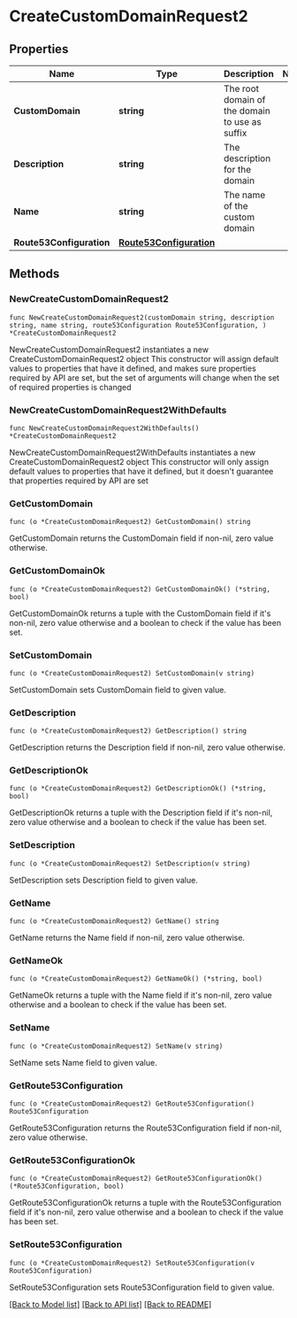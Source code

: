 # CreateCustomDomainRequest2

## Properties

Name | Type | Description | Notes
------------ | ------------- | ------------- | -------------
**CustomDomain** | **string** | The root domain of the domain to use as suffix | 
**Description** | **string** | The description for the domain | 
**Name** | **string** | The name of the custom domain | 
**Route53Configuration** | [**Route53Configuration**](Route53Configuration.md) |  | 

## Methods

### NewCreateCustomDomainRequest2

`func NewCreateCustomDomainRequest2(customDomain string, description string, name string, route53Configuration Route53Configuration, ) *CreateCustomDomainRequest2`

NewCreateCustomDomainRequest2 instantiates a new CreateCustomDomainRequest2 object
This constructor will assign default values to properties that have it defined,
and makes sure properties required by API are set, but the set of arguments
will change when the set of required properties is changed

### NewCreateCustomDomainRequest2WithDefaults

`func NewCreateCustomDomainRequest2WithDefaults() *CreateCustomDomainRequest2`

NewCreateCustomDomainRequest2WithDefaults instantiates a new CreateCustomDomainRequest2 object
This constructor will only assign default values to properties that have it defined,
but it doesn't guarantee that properties required by API are set

### GetCustomDomain

`func (o *CreateCustomDomainRequest2) GetCustomDomain() string`

GetCustomDomain returns the CustomDomain field if non-nil, zero value otherwise.

### GetCustomDomainOk

`func (o *CreateCustomDomainRequest2) GetCustomDomainOk() (*string, bool)`

GetCustomDomainOk returns a tuple with the CustomDomain field if it's non-nil, zero value otherwise
and a boolean to check if the value has been set.

### SetCustomDomain

`func (o *CreateCustomDomainRequest2) SetCustomDomain(v string)`

SetCustomDomain sets CustomDomain field to given value.


### GetDescription

`func (o *CreateCustomDomainRequest2) GetDescription() string`

GetDescription returns the Description field if non-nil, zero value otherwise.

### GetDescriptionOk

`func (o *CreateCustomDomainRequest2) GetDescriptionOk() (*string, bool)`

GetDescriptionOk returns a tuple with the Description field if it's non-nil, zero value otherwise
and a boolean to check if the value has been set.

### SetDescription

`func (o *CreateCustomDomainRequest2) SetDescription(v string)`

SetDescription sets Description field to given value.


### GetName

`func (o *CreateCustomDomainRequest2) GetName() string`

GetName returns the Name field if non-nil, zero value otherwise.

### GetNameOk

`func (o *CreateCustomDomainRequest2) GetNameOk() (*string, bool)`

GetNameOk returns a tuple with the Name field if it's non-nil, zero value otherwise
and a boolean to check if the value has been set.

### SetName

`func (o *CreateCustomDomainRequest2) SetName(v string)`

SetName sets Name field to given value.


### GetRoute53Configuration

`func (o *CreateCustomDomainRequest2) GetRoute53Configuration() Route53Configuration`

GetRoute53Configuration returns the Route53Configuration field if non-nil, zero value otherwise.

### GetRoute53ConfigurationOk

`func (o *CreateCustomDomainRequest2) GetRoute53ConfigurationOk() (*Route53Configuration, bool)`

GetRoute53ConfigurationOk returns a tuple with the Route53Configuration field if it's non-nil, zero value otherwise
and a boolean to check if the value has been set.

### SetRoute53Configuration

`func (o *CreateCustomDomainRequest2) SetRoute53Configuration(v Route53Configuration)`

SetRoute53Configuration sets Route53Configuration field to given value.



[[Back to Model list]](../README.md#documentation-for-models) [[Back to API list]](../README.md#documentation-for-api-endpoints) [[Back to README]](../README.md)


